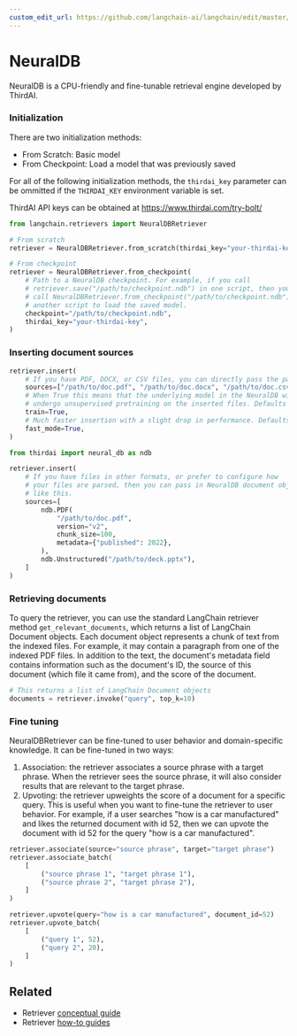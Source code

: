 ```yaml
---
custom_edit_url: https://github.com/langchain-ai/langchain/edit/master/docs/docs/integrations/retrievers/thirdai_neuraldb.ipynb
---
```

# **NeuralDB**
NeuralDB is a CPU-friendly and fine-tunable retrieval engine developed by ThirdAI.

### **Initialization**
There are two initialization methods:
- From Scratch: Basic model
- From Checkpoint: Load a model that was previously saved

For all of the following initialization methods, the `thirdai_key` parameter can be ommitted if the `THIRDAI_KEY` environment variable is set.

ThirdAI API keys can be obtained at https://www.thirdai.com/try-bolt/


```python
from langchain.retrievers import NeuralDBRetriever

# From scratch
retriever = NeuralDBRetriever.from_scratch(thirdai_key="your-thirdai-key")

# From checkpoint
retriever = NeuralDBRetriever.from_checkpoint(
    # Path to a NeuralDB checkpoint. For example, if you call
    # retriever.save("/path/to/checkpoint.ndb") in one script, then you can
    # call NeuralDBRetriever.from_checkpoint("/path/to/checkpoint.ndb") in
    # another script to load the saved model.
    checkpoint="/path/to/checkpoint.ndb",
    thirdai_key="your-thirdai-key",
)
```

### **Inserting document sources**


```python
retriever.insert(
    # If you have PDF, DOCX, or CSV files, you can directly pass the paths to the documents
    sources=["/path/to/doc.pdf", "/path/to/doc.docx", "/path/to/doc.csv"],
    # When True this means that the underlying model in the NeuralDB will
    # undergo unsupervised pretraining on the inserted files. Defaults to True.
    train=True,
    # Much faster insertion with a slight drop in performance. Defaults to True.
    fast_mode=True,
)

from thirdai import neural_db as ndb

retriever.insert(
    # If you have files in other formats, or prefer to configure how
    # your files are parsed, then you can pass in NeuralDB document objects
    # like this.
    sources=[
        ndb.PDF(
            "/path/to/doc.pdf",
            version="v2",
            chunk_size=100,
            metadata={"published": 2022},
        ),
        ndb.Unstructured("/path/to/deck.pptx"),
    ]
)
```

### **Retrieving documents**
To query the retriever, you can use the standard LangChain retriever method `get_relevant_documents`, which returns a list of LangChain Document objects. Each document object represents a chunk of text from the indexed files. For example, it may contain a paragraph from one of the indexed PDF files. In addition to the text, the document's metadata field contains information such as the document's ID, the source of this document (which file it came from), and the score of the document.


```python
# This returns a list of LangChain Document objects
documents = retriever.invoke("query", top_k=10)
```

### **Fine tuning**
NeuralDBRetriever can be fine-tuned to user behavior and domain-specific knowledge. It can be fine-tuned in two ways:
1. Association: the retriever associates a source phrase with a target phrase. When the retriever sees the source phrase, it will also consider results that are relevant to the target phrase.
2. Upvoting: the retriever upweights the score of a document for a specific query. This is useful when you want to fine-tune the retriever to user behavior. For example, if a user searches "how is a car manufactured" and likes the returned document with id 52, then we can upvote the document with id 52 for the query "how is a car manufactured".


```python
retriever.associate(source="source phrase", target="target phrase")
retriever.associate_batch(
    [
        ("source phrase 1", "target phrase 1"),
        ("source phrase 2", "target phrase 2"),
    ]
)

retriever.upvote(query="how is a car manufactured", document_id=52)
retriever.upvote_batch(
    [
        ("query 1", 52),
        ("query 2", 20),
    ]
)
```


## Related

- Retriever [conceptual guide](/docs/concepts/#retrievers)
- Retriever [how-to guides](/docs/how_to/#retrievers)
